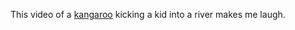 This video of a [kangaroo](https://www.youtube.com/watch?v=3SO-XpbaycM) kicking a kid into a river makes me laugh. 